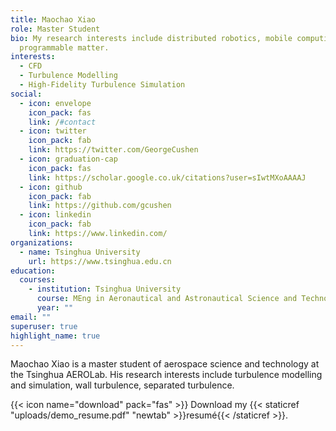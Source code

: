```yaml
---
title: Maochao Xiao
role: Master Student
bio: My research interests include distributed robotics, mobile computing and
  programmable matter.
interests:
  - CFD
  - Turbulence Modelling
  - High-Fidelity Turbulence Simulation
social:
  - icon: envelope
    icon_pack: fas
    link: /#contact
  - icon: twitter
    icon_pack: fab
    link: https://twitter.com/GeorgeCushen
  - icon: graduation-cap
    icon_pack: fas
    link: https://scholar.google.co.uk/citations?user=sIwtMXoAAAAJ
  - icon: github
    icon_pack: fab
    link: https://github.com/gcushen
  - icon: linkedin
    icon_pack: fab
    link: https://www.linkedin.com/
organizations:
  - name: Tsinghua University
    url: https://www.tsinghua.edu.cn
education:
  courses:
    - institution: Tsinghua University
      course: MEng in Aeronautical and Astronautical Science and Technology
      year: ""
email: ""
superuser: true
highlight_name: true
---
```

Maochao Xiao is a master student of aerospace science and technology at the Tsinghua AEROLab. His research interests include turbulence modelling and simulation, wall turbulence, separated turbulence. 

{{< icon name="download" pack="fas" >}} Download my {{< staticref "uploads/demo_resume.pdf" "newtab" >}}resumé{{< /staticref >}}.